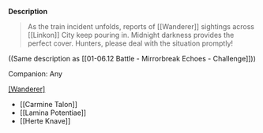 **Description**
> As the train incident unfolds, reports of [[Wanderer]] sightings across [[Linkon]] City keep pouring in. Midnight darkness provides the perfect cover. Hunters, please deal with the situation promptly!

((Same description as [[01-06.12 Battle - Mirrorbreak Echoes - Challenge]]))

Companion: Any

[[Wanderer]](s)
* [[Carmine Talon]]
* [[Lamina Potentiae]]
* [[Herte Knave]]